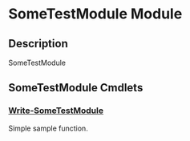 ﻿---
Module Name: SomeTestModule
Module Guid: 6d765176-59d3-4c1a-9ce9-be043c59ea3f
Download Help Link: https://github.com/justin-p/SomeTestModule/release/SomeTestModule/docs/SomeTestModule.md
Help Version: 0.0.1
Locale: en-US
---

# SomeTestModule Module
## Description
SomeTestModule

## SomeTestModule Cmdlets
### [Write-SomeTestModule](Write-SomeTestModule.md)
Simple sample function.


